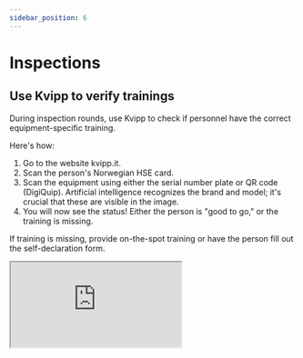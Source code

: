 ```yaml
---
sidebar_position: 6
---
```

# Inspections

## Use Kvipp to verify trainings

During inspection rounds, use Kvipp to check if personnel have the correct equipment-specific training.

Here's how:

1) Go to the website kvipp.it.
2) Scan the person's Norwegian HSE card.
3) Scan the equipment using either the serial number plate or QR code (DigiQuip). Artificial intelligence recognizes the brand and model; it's crucial that these are visible in the image.
4) You will now see the status! Either the person is "good to go," or the training is missing.

If training is missing, provide on-the-spot training or have the person fill out the self-declaration form.

<div style={{ aspectRatio: '16/9' }}>
  <iframe
    title="vernerunde"
    src="https://videos.dyntube.com/iframes/RagdFEqUmnxpnnfxFy6A"
    style={{ width: '100%', height: '100%' }}
  ></iframe>
</div>